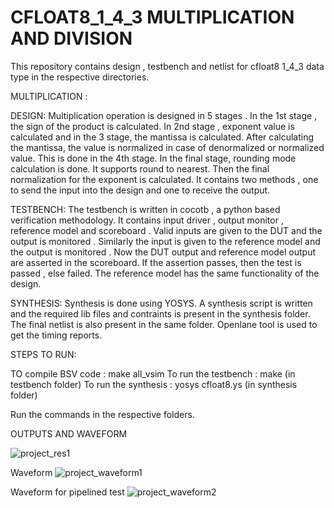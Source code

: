 # CFLOAT8_1_4_3 MULTIPLICATION AND DIVISION
This repository contains design , testbench and netlist for cfloat8 1_4_3 data type in the respective directories.

MULTIPLICATION : 

DESIGN:
Multiplication operation is designed in 5 stages . In the 1st stage , the sign of the product is calculated. In 2nd stage , exponent value is calculated
and in the 3 stage, the mantissa is calculated. After calculating the mantissa, the value is normalized in case of denormalized or normalized value. This is
done in the 4th stage. In the final stage, rounding mode calculation is done. It supports round to nearest. Then the final normalization for the exponent 
is calculated. It contains two methods , one to send the input into the design and one to receive the output.

TESTBENCH:
The testbench is written in cocotb , a python based verification methodology. It contains input driver , output monitor , reference model and scoreboard . 
Valid inputs are given to the DUT and the output is monitored . Similarly the input is given to the reference model and the output is monitored . Now the DUT
output and reference model output are asserted in the scoreboard. If the assertion passes, then the test is passed , else failed. The reference model has the 
same functionality of the design.

SYNTHESIS:
Synthesis is done using YOSYS. A synthesis script is written and the required lib files and contraints is present in the synthesis folder. The final netlist is 
also present in the same folder. Openlane tool is used to get the timing reports.

STEPS TO RUN:

TO compile BSV code : make all_vsim
To run the testbench : make (in testbench folder)
To run the synthesis : yosys cfloat8.ys (in synthesis folder)

Run the commands in the respective folders.

OUTPUTS AND WAVEFORM

![project_res1](https://github.com/dinakaran2805/cs6230/assets/130367148/6f0c8798-3350-4b0c-b816-e272dde209e6)

Waveform
![project_waveform1](https://github.com/dinakaran2805/cs6230/assets/130367148/f7a45158-ce6e-43e8-bd1d-5d40947d6e72)

Waveform for pipelined test
![project_waveform2](https://github.com/dinakaran2805/cs6230/assets/130367148/b4ecebff-d1af-4c66-aab5-d7cdb6419b45)



